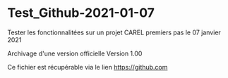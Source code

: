 # Test_Github-2021-01-07
Tester les fonctionnalitées sur un projet CAREL
premiers pas le 07 janvier 2021

Archivage d'une version officielle
Version 1.00

Ce fichier est récupérable via le lien https://github.com
